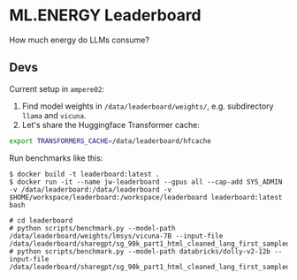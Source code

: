 # ML.ENERGY Leaderboard

How much energy do LLMs consume?

## Devs

Current setup in `ampere02`:

1. Find model weights in `/data/leaderboard/weights/`, e.g. subdirectory `llama` and `vicuna`.
2. Let's share the Huggingface Transformer cache:

```bash
export TRANSFORMERS_CACHE=/data/leaderboard/hfcache
```

Run benchmarks like this:

```console
$ docker build -t leaderboard:latest .
$ docker run -it --name jw-leaderboard --gpus all --cap-add SYS_ADMIN -v /data/leaderboard:/data/leaderboard -v $HOME/workspace/leaderboard:/workspace/leaderboard leaderboard:latest bash

# cd leaderboard
# python scripts/benchmark.py --model-path /data/leaderboard/weights/lmsys/vicuna-7B --input-file /data/leaderboard/sharegpt/sg_90k_part1_html_cleaned_lang_first_sampled.json
# python scripts/benchmark.py --model-path databricks/dolly-v2-12b --input-file /data/leaderboard/sharegpt/sg_90k_part1_html_cleaned_lang_first_sampled.json
```
